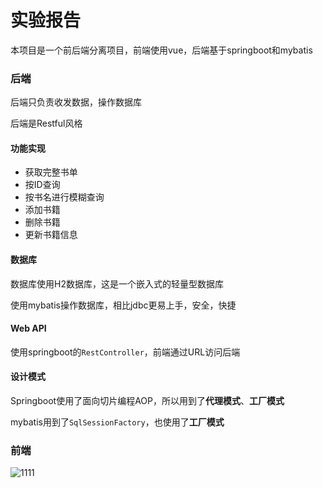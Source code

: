 # 实验报告

本项目是一个前后端分离项目，前端使用vue，后端基于springboot和mybatis

### 后端

后端只负责收发数据，操作数据库

后端是Restful风格

#### 功能实现

- 获取完整书单
- 按ID查询
- 按书名进行模糊查询
- 添加书籍
- 删除书籍
- 更新书籍信息

#### 数据库

数据库使用H2数据库，这是一个嵌入式的轻量型数据库

使用mybatis操作数据库，相比jdbc更易上手，安全，快捷

#### Web API

使用springboot的`RestController`，前端通过URL访问后端

#### 设计模式

Springboot使用了面向切片编程AOP，所以用到了**代理模式**、**工厂模式**

mybatis用到了`SqlSessionFactory`，也使用了**工厂模式**

### 前端

![1111](\markdown_Img\1111.png)